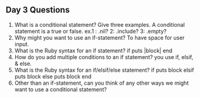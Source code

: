 ## Day 3 Questions

1. What is a conditional statement? Give three examples.
A conditional statement is a true or false.
ex.1 : .nil?
2: .include?
3: .empty?
1. Why might you want to use an if-statement?
To have space for user input.
1. What is the Ruby syntax for an if statement?
if
 puts |block|
end
1. How do you add multiple conditions to an if statement?
you use if, elsif, & else.
1. What is the Ruby syntax for an if/elsif/else statement?
if
  puts block
elsif
  puts block
else
  puts block
end
1. Other than an if-statement, can you think of any other ways we might want to use a conditional statement?
